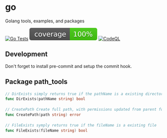 # go
Golang tools, examples, and packages

[![Go Tests](https://github.com/guionardo/go/actions/workflows/go_tests.yml/badge.svg)](https://github.com/guionardo/go/actions/workflows/go_tests.yml)
![coverage](https://raw.githubusercontent.com/guionardo/go/badges/.badges/main/coverage.svg)
[![CodeQL](https://github.com/guionardo/go/actions/workflows/github-code-scanning/codeql/badge.svg)](https://github.com/guionardo/go/actions/workflows/github-code-scanning/codeql)

## Development

Don't forget to install pre-commit and setup the commit hook.

## Package path_tools

```go
// DirExists simply returns true if the pathName is a existing directory
func DirExists(pathName string) bool

// CreatePath Create full path, with permissions updated from parent folder.
func CreatePath(path string) error

// FileExists symply returns true if the fileName is a existing file
func FileExists(fileName string) bool
```
